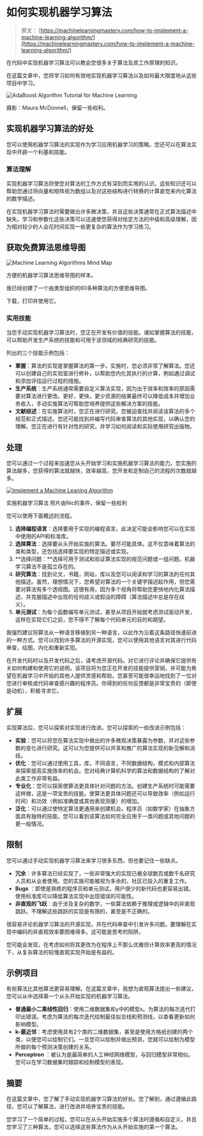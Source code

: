 # 如何实现机器学习算法

> 原文： [https://machinelearningmastery.com/how-to-implement-a-machine-learning-algorithm/](https://machinelearningmastery.com/how-to-implement-a-machine-learning-algorithm/)

在代码中实现机器学习算法可以教会您很多关于算法及其工作原理的知识。

在这篇文章中，您将学习如何有效地实现机器学习算法以及如何最大限度地从这些项目中学习。

![AdaBoost Algorithm Tutorial for Machine Learning](img/f56bc32deae90901168c0bcfb909b780.jpg)

摄影：Maura McDonnell，保留一些权利。

## 实现机器学习算法的好处

您可以使用机器学习算法的实现作为学习应用机器学习的策略。您还可以在算法实现中开辟一个利基和技能。

### 算法理解

实现机器学习算法将使您对算法的工作方式有深刻而实用的认识。这些知识还可以帮助您通过将向量和矩阵视为数组以及对这些结构进行转换的计算直觉来内化算法的数学描述。

在实现机器学习算法时需要做出许多微决策，并且这些决策通常在正式算法描述中缺失。学习和参数化这些决策可以迅速使您获得对给定方法的中级和高级理解，因为相对较少的人会花时间实现一些更复杂的算法作为学习练习。

## 获取免费算法思维导图

![Machine Learning Algorithms Mind Map](img/2ce1275c2a1cac30a9f4eea6edd42d61.jpg)

方便的机器学习算法思维导图的样本。

我已经创建了一个由类型组织的60多种算法的方便思维导图。

下载，打印并使用它。

### 实用技能

当您手动实现机器学习算法时，您正在开发有价值的技能。诸如掌握算法的技能，可以帮助开发生产系统的技能和可用于该领域的经典研究的技能。

列出的三个技能示例包括：

*   **掌握**：算法的实现是掌握算法的第一步。实施时，您必须非常了解算法。您还可以创建自己的实验室进行修补，以帮助您内化其执行的计算，例如通过调试和添加评估运行过程的措施。
*   **生产系统**：生产系统通常需要自定义算法实现，因为出于效率和效率的原因需要对算法进行更改。更好，更快，更少资源的结果最终可以降低成本并增加业务收入，手动实施算法可帮助您培养提供这些解决方案的技能。
*   **文献综述**：在实施算法时，您正在进行研究。您被迫查找并阅读该算法的多个规范和正式描述。您还可能找到并编写代码审查算法的其他实现，以确认您的理解。您正在进行有针对性的研究，并学习如何阅读和实际使用研究出版物。

## 处理

您可以通过一个过程来加速您从头开始学习和实施机器学习算法的能力。您实施的算法越多，您获得的算法就越快，效率越高，您开发和定制自己的流程的次数就越多。

[![Implement a Machine Leaning Algorithm](img/fad376caf6ed09f82aae89068f0c3fc3.jpg)](https://3qeqpr26caki16dnhd19sv6by6v-wpengine.netdna-ssl.com/wp-content/uploads/2014/01/Implement-a-Machine-Leaning-Algorithm.jpg)

实施机器学习算法
照片由Nic的事件，保留一些权利

您可以使用下面概述的流程。

1.  **选择编程语言**：选择要用于实现的编程语言。此决定可能会影响您可以在实现中使用的API和标准库。
2.  **选择算法**：选择要从头开始实施的算法。要尽可能具体。这不仅意味着算法的类和类型，还包括选择要实现的特定描述或实现。
3.  **选择问题：**选择可用于测试和验证算法实现的规范问题或一组问题。机器学习算法不是孤立存在的。
4.  **研究算法**：找到论文，书籍，网站，库以及您可以阅读和学习的算法的任何其他描述。虽然，理想情况下，您希望对算法的一个关键字描述起作用，但您需要对算法有多个透视图。这很有用，因为多个视角将帮助您更快地内化算法描述，并克服描述中出现的任何歧义或假设的障碍（算法描述中总是存在歧义）。
5.  **单元测试**：为每个函数编写单元测试，甚至从项目开始就考虑测试驱动开发，这样在实现它们之前，您不得不了解每个代码单元的目的和期望。

我强烈建议将算法从一种语言移植到另一种语言，以此作为沿着这条路径快速前进的一种方式。您可以找到许多算法的开源实现，您可以使用其他语言对其进行代码审查，绘图，内化和重新实现。

在开发代码时以及开发代码之后，请考虑开源代码。对它进行评论并确保它提供有关如何构建和使用它的说明。该项目将为您正在开发的技能提供营销，并可能为希望在机器学习中开始的其他人提供灵感和帮助。您甚至可能很幸运地找到了一位对您进行审核或代码审查感兴趣的程序员。你得到的任何反馈都是非常宝贵的（即使是动机），积极寻求它。

## 扩展

实现算法后，您可以探索对实现进行改进。您可以探索的一些改进示例包括：

*   **实验**：您可以将您在算法实现中做出的许多微观决策暴露为参数，并对这些参数的变化进行研究。这可以为您提供可以共享和推广的算法实现的新见解和消歧。
*   **优化**：您可以通过使用工具，库，不同语言，不同数据结构，模式和内部算法来探索提高实施效率的机会。您对经典计算机科学的算法和数据结构的了解对此类工作非常有益。
*   **专业化**：您可以探索使算法更具体针对问题的方法。创建生产系统时可能需要这样做，这是一项宝贵的技能。使算法更具体问题还可以导致效率（例如运行时间）和功效（例如准确度或其他表现测量）的增加。
*   **泛化**：可以通过使特定算法更通用来创建机会。程序员（如数学家）在抽象方面具有独特的技能，您可以看到该算法如何完全应用于一类问题或其他问题的更一般情况。

## 限制

您可以通过手动实现机器学习算法来学习很多东西，但也要记住一些缺点。

*   **冗余**：许多算法已经实现了，一些非常强大的实现已被全球数百或数千名研究人员和从业者使用。您的实施可能被视为多余的，社区已投入的重复工作。
*   **Bugs** ：即使是熟练的程序员和单元测试，用户很少的新代码也更容易出错。使用标准库可以降低算法实现中出现错误的可能性。
*   **非直观的飞跃**：由于涉及复杂的数学，一些算法依赖于推理或逻辑中的非直观跳跃。不理解这些跳跃的实现是有限的，甚至是不正确的。

很容易评论机器学习算法的开源实现，并在代码审查中引发许多问题。要理解在实现中编码的非直观效率要困难得多。这可能是思考的陷阱。

您可能会发现，在考虑如何将其更改为在程序上不那么优雅但计算效率更高的情况下，从复杂算法的较慢直观实现开始是有益的。

## 示例项目

有些算法比其他算法更容易理解。在这篇文章中，我想为直观算法提出一些建议，您可以从中选择第一个从头开始实现的机器学习算法。

*   **普通最小二乘线性回归**：使用二维数据集和y中的模型x。为算法的每次迭代打印出错误。考虑为算法的每次迭代绘制最佳拟合线和预测线，以查看更新如何影响模型。
*   **k-最近邻**：考虑使用具有2个类的二维数据集，甚至是使用方格纸创建的两个类，以便您可以绘制它们。一旦您可以绘制并做出预测，您就可以绘制为模型所做的每个预测决策创建的关系。
*   **Perceptron** ：被认为是最简单的人工神经网络模型，与回归模型非常相似。您可以在学习数据集时跟踪和绘制模型的表现。

## 摘要

在这篇文章中，您了解了手动实现机器学习算法的好处。您了解到，通过遵循此路径，您可以了解算法，进行改进并培养宝贵的技能。

您学习了一个简单的过程，您可以在从头开始实施多个算法时遵循和自定义，并且您学习了三种算法，您可以选择这些算法作为从头开始实施的第一个算法。